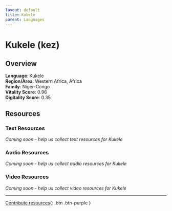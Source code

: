 ```yaml
---
layout: default
title: Kukele
parent: Languages
---
```


# Kukele (kez)

## Overview

**Language**: Kukele  
**Region/Area**: Western Africa, Africa  
**Family**: Niger-Congo  
**Vitality Score**: 0.96  
**Digitality Score**: 0.35  

## Resources

### Text Resources
*Coming soon - help us collect text resources for Kukele*

### Audio Resources
*Coming soon - help us collect audio resources for Kukele*

### Video Resources
*Coming soon - help us collect video resources for Kukele*

---

[Contribute resources](https://fairtrain.github.io/){: .btn .btn-purple }
